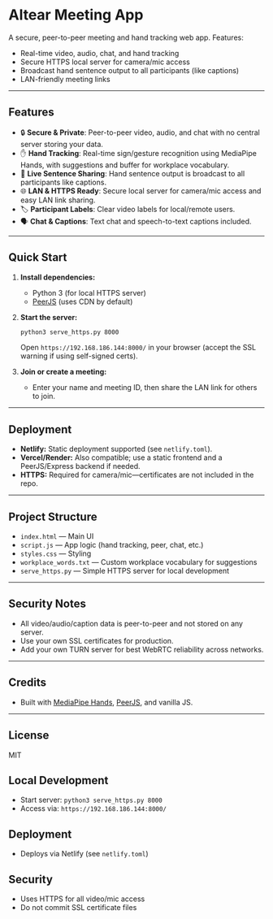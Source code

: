 # Altear Meeting App

A secure, peer-to-peer meeting and hand tracking web app. Features:
- Real-time video, audio, chat, and hand tracking
- Secure HTTPS local server for camera/mic access
- Broadcast hand sentence output to all participants (like captions)
- LAN-friendly meeting links

---

## Features

- 🔒 **Secure & Private**: Peer-to-peer video, audio, and chat with no central server storing your data.
- ✋ **Hand Tracking**: Real-time sign/gesture recognition using MediaPipe Hands, with suggestions and buffer for workplace vocabulary.
- 💬 **Live Sentence Sharing**: Hand sentence output is broadcast to all participants like captions.
- 🌐 **LAN & HTTPS Ready**: Secure local server for camera/mic access and easy LAN link sharing.
- 🏷️ **Participant Labels**: Clear video labels for local/remote users.
- 🗣️ **Chat & Captions**: Text chat and speech-to-text captions included.

---

## Quick Start

1. **Install dependencies:**
   - Python 3 (for local HTTPS server)
   - [PeerJS](https://peerjs.com/) (uses CDN by default)

2. **Start the server:**
   ```bash
   python3 serve_https.py 8000
   ```
   Open `https://192.168.186.144:8000/` in your browser (accept the SSL warning if using self-signed certs).

3. **Join or create a meeting:**
   - Enter your name and meeting ID, then share the LAN link for others to join.

---

## Deployment

- **Netlify:** Static deployment supported (see `netlify.toml`).
- **Vercel/Render:** Also compatible; use a static frontend and a PeerJS/Express backend if needed.
- **HTTPS:** Required for camera/mic—certificates are not included in the repo.

---

## Project Structure

- `index.html` — Main UI
- `script.js` — App logic (hand tracking, peer, chat, etc.)
- `styles.css` — Styling
- `workplace_words.txt` — Custom workplace vocabulary for suggestions
- `serve_https.py` — Simple HTTPS server for local development

---

## Security Notes

- All video/audio/caption data is peer-to-peer and not stored on any server.
- Use your own SSL certificates for production.
- Add your own TURN server for best WebRTC reliability across networks.

---

## Credits
- Built with [MediaPipe Hands](https://google.github.io/mediapipe/solutions/hands.html), [PeerJS](https://peerjs.com/), and vanilla JS.

---

## License
MIT

## Local Development
- Start server: `python3 serve_https.py 8000`
- Access via: `https://192.168.186.144:8000/`

## Deployment
- Deploys via Netlify (see `netlify.toml`)

## Security
- Uses HTTPS for all video/mic access
- Do not commit SSL certificate files

